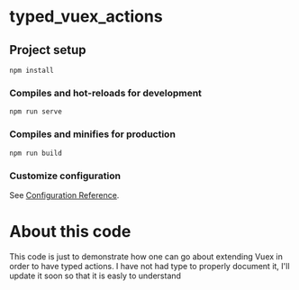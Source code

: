 # typed_vuex_actions

## Project setup
```
npm install
```

### Compiles and hot-reloads for development
```
npm run serve
```

### Compiles and minifies for production
```
npm run build
```

### Customize configuration
See [Configuration Reference](https://cli.vuejs.org/config/).

# About this code
This code is just to demonstrate how one can go about extending Vuex in order to have typed actions.
I have not had type to properly document it, I'll update it soon so that it is easly to understand

